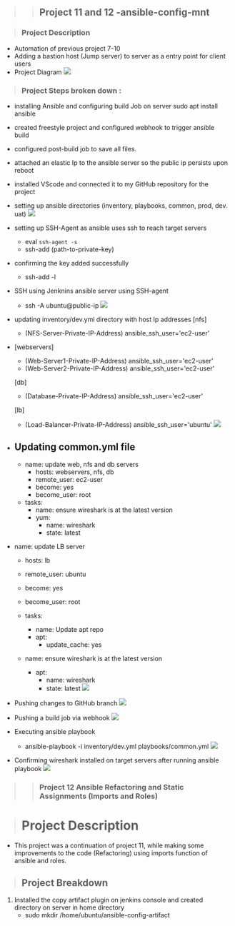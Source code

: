 >>## Project 11 and 12 -ansible-config-mnt

>###  Project Description
- Automation of previous project 7-10  
- Adding a bastion host (Jump server) to server as a entry point for client users
- Project Diagram 
![](PNGs/Project%2011%20Diagram.png)

>### Project Steps broken down :

- installing Ansible and configuring build Job on server
    sudo apt install ansible 
- created freestyle project and configured webhook to trigger ansible build
- configured post-build job to save all files.
- attached an elastic Ip to the ansible server so the public ip persists upon reboot
- installed VScode and connected it to my GitHub repository for the project 
- setting up ansible directories (inventory, playbooks, common, prod, dev. uat)
![](PNGs/4.%20Creating%20Directories%20in%20Vscode.png)

- setting up SSH-Agent as ansible uses ssh to reach target servers 
    - eval `ssh-agent -s`
    - ssh-add (path-to-private-key)
- confirming the key added successfully 
    - ssh-add -l 
- SSH using Jenknins ansible server using SSH-agent
    - ssh -A ubuntu@public-ip
![](PNGs/6.%20SSH%20using%20Agent.png)

- updating inventory/dev.yml directory with host Ip addresses
    [nfs]
    - (NFS-Server-Private-IP-Address) ansible_ssh_user='ec2-user'

- [webservers]
    - (Web-Server1-Private-IP-Address) ansible_ssh_user='ec2-user'
    - (Web-Server2-Private-IP-Address) ansible_ssh_user='ec2-user'

    [db]
    - (Database-Private-IP-Address) ansible_ssh_user='ec2-user' 

    [lb]
    - (Load-Balancer-Private-IP-Address) ansible_ssh_user='ubuntu'
![](PNGs/7.%20Editing%20inventory-dev%20directory.png)

- Updating common.yml file
    ---
    - name: update web, nfs and db servers
        - hosts: webservers, nfs, db
        - remote_user: ec2-user
        - become: yes
        - become_user: root
    - tasks:
        - name: ensure wireshark is at the latest version
        - yum:
          - name: wireshark
          - state: latest

- name: update LB server
   - hosts: lb
   - remote_user: ubuntu
   - become: yes
   - become_user: root
   - tasks:
        - name: Update apt repo
        - apt: 
          - update_cache: yes

    - name: ensure wireshark is at the latest version
        - apt:
          - name: wireshark
          - state: latest
![](PNGs/8.%20Updating%20Common.yml%20directory.png)

- Pushing changes to GitHub branch 
![](/PNGs/9.%20Pushing%20changes%20to%20branch%20.png)

- Pushing a build job via webhook
![](PNGs/10.%20Pushed%20to%20Jenkins%20via%20Webhook.png)

- Executing ansible playbook 
    - ansible-playbook -i inventory/dev.yml playbooks/common.yml
![](PNGs/11.%20Successful%20SSH%20from%20controller%20server.png)

- Confirming wireshark installed on target servers after running ansible playbook
![](PNGs/12.%20Checking%20wireshark%20version%20on%20NFS-server.png) 



>>### Project 12 Ansible Refactoring and Static Assignments (Imports and Roles)

># Project Description
- This project was a continuation of project 11, while making some improvements to the code (Refactoring) using imports function of ansible and roles.

>## Project Breakdown

 1. Installed the copy artifact plugin on jenkins console and created directory on server in home directory 
    - sudo mkdir /home/ubuntu/ansible-config-artifact
![]()













